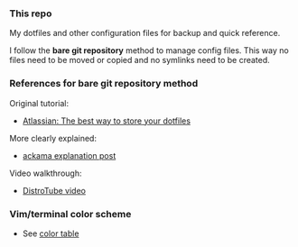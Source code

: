 ### This repo

My dotfiles and other configuration files for backup and quick reference.

I follow the **bare git repository** method to manage config files. This way no files need to be moved or copied and no symlinks need to be created.

### References for bare git repository method

Original tutorial:
* [Atlassian: The best way to store your dotfiles](https://www.atlassian.com/git/tutorials/dotfiles)

More clearly explained:
* [ackama explanation post](https://www.ackama.com/blog/posts/the-best-way-to-store-your-dotfiles-a-bare-git-repository-explained)

Video walkthrough:
* [DistroTube video](https://www.youtube.com/watch?v=tBoLDpTWVOM)

### Vim/terminal color scheme

* See [color table](https://htmlpreview.github.io/?https://github.com/tuurep/dotfiles/blob/master/.github/colortable.html)

